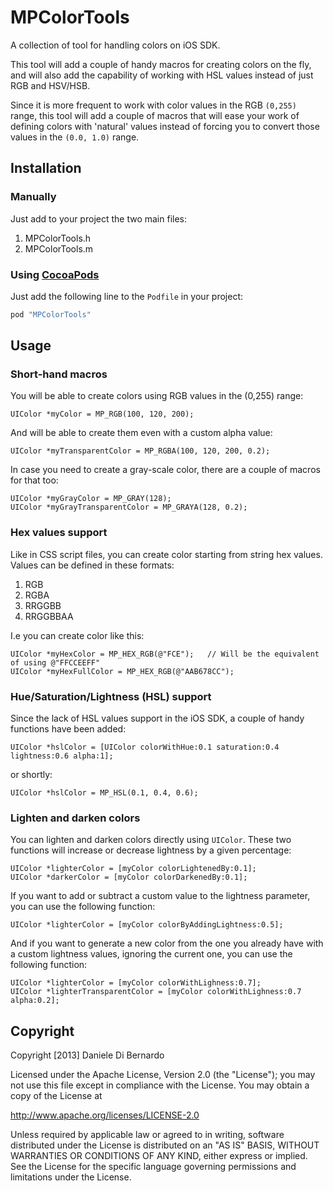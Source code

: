 MPColorTools
============

A collection of tool for handling colors on iOS SDK.

This tool will add a couple of handy macros for creating colors on the fly, and will also add the capability of working with HSL values instead of just RGB and HSV/HSB.

Since it is more frequent to work with color values in the RGB `(0,255)` range, 
this tool will add a couple of macros that will ease your work of defining colors with 
'natural' values instead of forcing you to convert those values in the `(0.0, 1.0)` range.


Installation
------------

### Manually

Just add to your project the two main files:
  1. MPColorTools.h
  2. MPColorTools.m

### Using [CocoaPods][cocoapods]

[cocoapods]: http://cocoapods.org/

Just add the following line to the `Podfile` in your project:

```ruby
pod "MPColorTools"
```

Usage
-----

### Short-hand macros

You will be able to create colors using RGB values in the (0,255) range:

```objc
UIColor *myColor = MP_RGB(100, 120, 200);
```

And will be able to create them even with a custom alpha value:

```objc
UIColor *myTransparentColor = MP_RGBA(100, 120, 200, 0.2);
```

In case you need to create a gray-scale color, there are a couple of macros for that too:

```objc
UIColor *myGrayColor = MP_GRAY(128);
UIColor *myGrayTransparentColor = MP_GRAYA(128, 0.2);
```

### Hex values support

Like in CSS script files, you can create color starting from string hex values. Values can be defined in these formats:
  1. RGB
  2. RGBA
  3. RRGGBB
  4. RRGGBBAA
  
I.e you can create color like this:

```objc
UIColor *myHexColor = MP_HEX_RGB(@"FCE");   // Will be the equivalent of using @"FFCCEEFF"
UIColor *myHexFullColor = MP_HEX_RGB(@"AAB678CC");
```

### Hue/Saturation/Lightness (HSL) support

Since the lack of HSL values support in the iOS SDK, a couple of handy functions have been added:

```objc
UIColor *hslColor = [UIColor colorWithHue:0.1 saturation:0.4 lightness:0.6 alpha:1];
```

or shortly:

```objc
UIColor *hslColor = MP_HSL(0.1, 0.4, 0.6);
```

### Lighten and darken colors

You can lighten and darken colors directly using `UIColor`. These two functions will increase or decrease 
lightness by a given percentage:

```objc
UIColor *lighterColor = [myColor colorLightenedBy:0.1];
UIColor *darkerColor = [myColor colorDarkenedBy:0.1];
```

If you want to add or subtract a custom value to the lightness parameter, you can use the following function:

```objc
UIColor *lighterColor = [myColor colorByAddingLightness:0.5];
```

And if you want to generate a new color from the one you already have with a custom lightness values,
ignoring the current one, you can use the following function:


```objc
UIColor *lighterColor = [myColor colorWithLighness:0.7];
UIColor *lighterTransparentColor = [myColor colorWithLighness:0.7 alpha:0.2];
```

## Copyright

Copyright [2013] Daniele Di Bernardo
                        
Licensed under the Apache License, Version 2.0 (the "License");
you may not use this file except in compliance with the License.
You may obtain a copy of the License at
  
   http://www.apache.org/licenses/LICENSE-2.0
  
Unless required by applicable law or agreed to in writing, software
distributed under the License is distributed on an "AS IS" BASIS,
WITHOUT WARRANTIES OR CONDITIONS OF ANY KIND, either express or implied.
See the License for the specific language governing permissions and
limitations under the License.